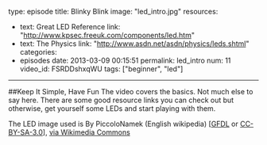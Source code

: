 type: episode
title: Blinky Blink
image: "led_intro.jpg"
resources:
  - text: Great LED Reference
    link: "http://www.kpsec.freeuk.com/components/led.htm"
  - text: The Physics
    link: "http://www.asdn.net/asdn/physics/leds.shtml"
categories:
  - episodes
date: 2013-03-09 00:15:51
permalink: led_intro
num: 11
video_id: FSRDDshxqWU
tags: ["beginner", "led"]
---

##Keep It Simple, Have Fun
The video covers the basics.  Not much else to say here.  There are some good resource links you can check out but otherwise, get yourself some LEDs and start playing with them.

The LED image used is 
By PiccoloNamek (English wikipedia) [<a href="www.gnu.org/copyleft/fdl.html">GFDL</a> or <a href="http://creativecommons.org/licenses/by-sa/3.0/">CC-BY-SA-3.0</a>], <a href="http://commons.wikimedia.org/wiki/File%3ARBG-LED.jpg">via Wikimedia Commons</a>